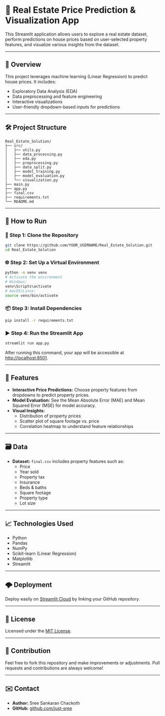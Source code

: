 # 🏡 Real Estate Price Prediction & Visualization App

This Streamlit application allows users to explore a real estate dataset, perform predictions on house prices based on user-selected property features, and visualize various insights from the dataset.

---

## 📌 Overview

This project leverages machine learning (Linear Regression) to predict house prices. It includes:
- Exploratory Data Analysis (EDA)
- Data preprocessing and feature engineering
- Interactive visualizations
- User-friendly dropdown-based inputs for predictions

---

## 🛠 Project Structure

```
Real_Estate_Solution/
├── src/
│   ├── utils.py
│   ├── data_processing.py
│   ├── eda.py
│   ├── preprocessing.py
│   ├── data_split.py
│   ├── model_training.py
│   ├── model_evaluation.py
│   └── visualization.py
├── main.py
├── app.py
├── final.csv
├── requirements.txt
└── README.md
```

---

## 🚀 How to Run

### 🔧 Step 1: Clone the Repository

```bash
git clone https://github.com/YOUR_USERNAME/Real_Estate_Solution.git
cd Real_Estate_Solution
```

### 🌐 Step 2: Set Up a Virtual Environment

```bash
python -m venv venv
# Activate the environment
# Windows:
venv\Scripts\activate
# macOS/Linux:
source venv/bin/activate
```

### 📦 Step 3: Install Dependencies

```bash
pip install -r requirements.txt
```

### ▶️ Step 4: Run the Streamlit App

```bash
streamlit run app.py
```

After running this command, your app will be accessible at [http://localhost:8501](http://localhost:8501).

---

## 🎯 Features

- **Interactive Price Predictions:** Choose property features from dropdowns to predict property prices.
- **Model Evaluation:** See the Mean Absolute Error (MAE) and Mean Squared Error (MSE) for model accuracy.
- **Visual Insights:**
  - Distribution of property prices
  - Scatter plot of square footage vs. price
  - Correlation heatmap to understand feature relationships

---

## 🗃 Data

- **Dataset:** `final.csv` includes property features such as:
  - Price
  - Year sold
  - Property tax
  - Insurance
  - Beds & baths
  - Square footage
  - Property type
  - Lot size

---

## 📈 Technologies Used

- Python
- Pandas
- NumPy
- Scikit-learn (Linear Regression)
- Matplotlib
- Streamlit

---

## 🌩 Deployment

Deploy easily on [Streamlit Cloud](https://streamlit.io/cloud) by linking your GitHub repository.

---

## 📜 License

Licensed under the [MIT License](LICENSE).

---

## 🙌 Contribution

Feel free to fork this repository and make improvements or adjustments. Pull requests and contributions are always welcome!

---

## ✉️ Contact

- **Author:** Sree Sankaran Chackoth
- **GitHub:** [github.com/just-sree](https://github.com/just-sree)